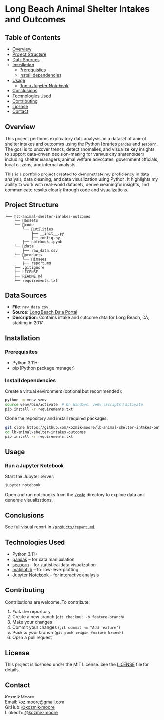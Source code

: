 <!-- omit from toc -->
# Long Beach Animal Shelter Intakes and Outcomes

<!-- omit from toc -->
## Table of Contents
- [Overview](#overview)
- [Project Structure](#project-structure)
- [Data Sources](#data-sources)
- [Installation](#installation)
  - [Prerequisites](#prerequisites)
  - [Install dependencies](#install-dependencies)
- [Usage](#usage)
  - [Run a Jupyter Notebook](#run-a-jupyter-notebook)
- [Conclusions](#conclusions)
- [Technologies Used](#technologies-used)
- [Contributing](#contributing)
- [License](#license)
- [Contact](#contact)

## Overview

This project performs exploratory data analysis on a dataset of animal shelter intakes and outcomes using the Python libraries `pandas` and `seaborn`. The goal is to uncover trends, detect anomalies, and visualize key insights to support data-driven decision-making for various city shareholders including shelter managers, animal welfare advocates, government officials, local citizens, and internal analysts.

This is a portfolio project created to demonstrate my proficiency in data analysis, data cleaning, and data visualization using Python. It highlights my ability to work with real-world datasets, derive meaningful insights, and communicate results clearly through code and visualizations.

## Project Structure

```
└── 📁lb-animal-shelter-intakes-outcomes
    └── 📁assets
    └── 📁code
        └── 📁utilities
            ├── __init__.py
            ├── config.py
        ├── notebook.ipynb
    └── 📁data
        ├── raw_data.csv
    └── 📁products
        └── 📁images
        ├── report.md
    ├── .gitignore
    ├── LICENSE
    ├── README.md
    └── requirements.txt
```

## Data Sources

- **File**: `raw_data.csv`
- **Source**: [Long Beach Data Portal](https://data.longbeach.gov/explore/dataset/animal-shelter-intakes-and-outcomes/)
- **Description**: Contains intake and outcome data for Long Beach, CA, starting in 2017.

## Installation

### Prerequisites

- Python 3.11+
- pip (Python package manager)

### Install dependencies

Create a virtual environment (optional but recommended):

```bash
python -m venv venv
source venv/bin/activate  # On Windows: venv\\Scripts\\activate
pip install -r requirements.txt
```

Clone the repository and install required packages:

```bash
git clone https://github.com/kozmik-moore/lb-animal-shelter-intakes-outcomes.git
cd lb-animal-shelter-intakes-outcomes
pip install -r requirements.txt
```

## Usage

### Run a Jupyter Notebook

Start the Jupyter server:

```bash
jupyter notebook
```

Open and run notebooks from the [`/code`](/code/) directory to explore data and generate visualizations.

## Conclusions

See full visual report in [`/products/report.md`](/products/report.md).

## Technologies Used

- Python 3.11+
- [pandas](https://pandas.pydata.org/) – for data manipulation
- [seaborn](https://seaborn.pydata.org/) – for statistical data visualization
- [matplotlib](https://matplotlib.org/) – for low-level plotting
- [Jupyter Notebook](https://jupyter.org/) – for interactive analysis

## Contributing

Contributions are welcome. To contribute:

1. Fork the repository
2. Create a new branch (`git checkout -b feature-branch`)
3. Make your changes
4. Commit your changes (`git commit -m "Add feature"`)
5. Push to your branch (`git push origin feature-branch`)
6. Open a pull request

## License

This project is licensed under the MIT License. See the [LICENSE](LICENSE) file for details.

## Contact

Kozmik Moore\
Email: koz.moore@gmail.com\
GitHub: [@kozmik-moore](https://github.com/kozmik-moore)\
LinkedIn: [@kozmik-moore](www.linkedin.com/in/kozmik-moore)
